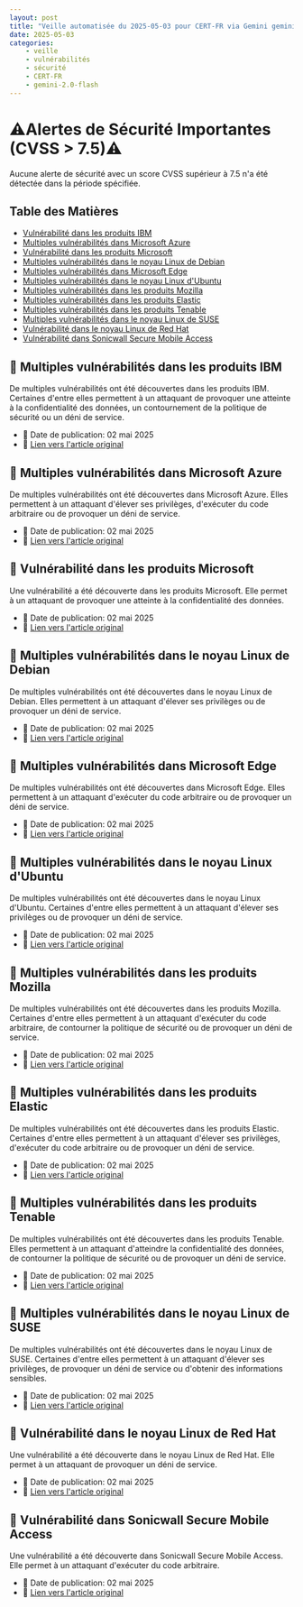 ```yaml
---
layout: post
title: "Veille automatisée du 2025-05-03 pour CERT-FR via Gemini gemini-2.0-flash"
date: 2025-05-03
categories:
    - veille
    - vulnérabilités
    - sécurité
    - CERT-FR
    - gemini-2.0-flash
---
```

# ⚠️Alertes de Sécurité Importantes (CVSS > 7.5)⚠️
Aucune alerte de sécurité avec un score CVSS supérieur à 7.5 n'a été détectée dans la période spécifiée.

## Table des Matières

* [Vulnérabilité dans les produits IBM](#multiples-vulnerabilites-dans-les-produits-ibm)
* [Multiples vulnérabilités dans Microsoft Azure](#multiples-vulnerabilites-dans-microsoft-azure)
* [Vulnérabilité dans les produits Microsoft](#vulnerabilite-dans-les-produits-microsoft)
* [Multiples vulnérabilités dans le noyau Linux de Debian](#multiples-vulnerabilites-dans-le-noyau-linux-de-debian)
* [Multiples vulnérabilités dans Microsoft Edge](#multiples-vulnerabilites-dans-microsoft-edge)
* [Multiples vulnérabilités dans le noyau Linux d'Ubuntu](#multiples-vulnerabilites-dans-le-noyau-linux-dubuntu)
* [Multiples vulnérabilités dans les produits Mozilla](#multiples-vulnerabilites-dans-les-produits-mozilla)
* [Multiples vulnérabilités dans les produits Elastic](#multiples-vulnerabilites-dans-les-produits-elastic)
* [Multiples vulnérabilités dans les produits Tenable](#multiples-vulnerabilites-dans-les-produits-tenable)
* [Multiples vulnérabilités dans le noyau Linux de SUSE](#multiples-vulnerabilites-dans-le-noyau-linux-de-suse)
* [Vulnérabilité dans le noyau Linux de Red Hat](#vulnerabilite-dans-le-noyau-linux-de-red-hat)
* [Vulnérabilité dans Sonicwall Secure Mobile Access](#vulnerabilite-dans-sonicwall-secure-mobile-access)

## 🚨 Multiples vulnérabilités dans les produits IBM <a name="multiples-vulnerabilites-dans-les-produits-ibm"></a>
De multiples vulnérabilités ont été découvertes dans les produits IBM. Certaines d'entre elles permettent à un attaquant de provoquer une atteinte à la confidentialité des données, un contournement de la politique de sécurité ou un déni de service.
* 📅 Date de publication: 02 mai 2025
* 🔗 [Lien vers l'article original](https://www.cert.ssi.gouv.fr/avis/CERTFR-2025-AVI-0370/)

## 🚨 Multiples vulnérabilités dans Microsoft Azure <a name="multiples-vulnerabilites-dans-microsoft-azure"></a>
De multiples vulnérabilités ont été découvertes dans Microsoft Azure. Elles permettent à un attaquant d'élever ses privilèges, d'exécuter du code arbitraire ou de provoquer un déni de service.
* 📅 Date de publication: 02 mai 2025
* 🔗 [Lien vers l'article original](https://www.cert.ssi.gouv.fr/avis/CERTFR-2025-AVI-0364/)

## 🚨 Vulnérabilité dans les produits Microsoft <a name="vulnerabilite-dans-les-produits-microsoft"></a>
Une vulnérabilité a été découverte dans les produits Microsoft. Elle permet à un attaquant de provoquer une atteinte à la confidentialité des données.
* 📅 Date de publication: 02 mai 2025
* 🔗 [Lien vers l'article original](https://www.cert.ssi.gouv.fr/avis/CERTFR-2025-AVI-0365/)

## 🚨 Multiples vulnérabilités dans le noyau Linux de Debian <a name="multiples-vulnerabilites-dans-le-noyau-linux-de-debian"></a>
De multiples vulnérabilités ont été découvertes dans le noyau Linux de Debian. Elles permettent à un attaquant d'élever ses privilèges ou de provoquer un déni de service.
* 📅 Date de publication: 02 mai 2025
* 🔗 [Lien vers l'article original](https://www.cert.ssi.gouv.fr/avis/CERTFR-2025-AVI-0368/)

## 🚨 Multiples vulnérabilités dans Microsoft Edge <a name="multiples-vulnerabilites-dans-microsoft-edge"></a>
De multiples vulnérabilités ont été découvertes dans Microsoft Edge. Elles permettent à un attaquant d'exécuter du code arbitraire ou de provoquer un déni de service.
* 📅 Date de publication: 02 mai 2025
* 🔗 [Lien vers l'article original](https://www.cert.ssi.gouv.fr/avis/CERTFR-2025-AVI-0363/)

## 🚨 Multiples vulnérabilités dans le noyau Linux d'Ubuntu <a name="multiples-vulnerabilites-dans-le-noyau-linux-dubuntu"></a>
De multiples vulnérabilités ont été découvertes dans le noyau Linux d'Ubuntu. Certaines d'entre elles permettent à un attaquant d'élever ses privilèges ou de provoquer un déni de service.
* 📅 Date de publication: 02 mai 2025
* 🔗 [Lien vers l'article original](https://www.cert.ssi.gouv.fr/avis/CERTFR-2025-AVI-0366/)

## 🚨 Multiples vulnérabilités dans les produits Mozilla <a name="multiples-vulnerabilites-dans-les-produits-mozilla"></a>
De multiples vulnérabilités ont été découvertes dans les produits Mozilla. Certaines d'entre elles permettent à un attaquant d'exécuter du code arbitraire, de contourner la politique de sécurité ou de provoquer un déni de service.
* 📅 Date de publication: 02 mai 2025
* 🔗 [Lien vers l'article original](https://www.cert.ssi.gouv.fr/avis/CERTFR-2025-AVI-0361/)

## 🚨 Multiples vulnérabilités dans les produits Elastic <a name="multiples-vulnerabilites-dans-les-produits-elastic"></a>
De multiples vulnérabilités ont été découvertes dans les produits Elastic. Certaines d'entre elles permettent à un attaquant d'élever ses privilèges, d'exécuter du code arbitraire ou de provoquer un déni de service.
* 📅 Date de publication: 02 mai 2025
* 🔗 [Lien vers l'article original](https://www.cert.ssi.gouv.fr/avis/CERTFR-2025-AVI-0359/)

## 🚨 Multiples vulnérabilités dans les produits Tenable <a name="multiples-vulnerabilites-dans-les-produits-tenable"></a>
De multiples vulnérabilités ont été découvertes dans les produits Tenable. Elles permettent à un attaquant d'atteindre la confidentialité des données, de contourner la politique de sécurité ou de provoquer un déni de service.
* 📅 Date de publication: 02 mai 2025
* 🔗 [Lien vers l'article original](https://www.cert.ssi.gouv.fr/avis/CERTFR-2025-AVI-0360/)

## 🚨 Multiples vulnérabilités dans le noyau Linux de SUSE <a name="multiples-vulnerabilites-dans-le-noyau-linux-de-suse"></a>
De multiples vulnérabilités ont été découvertes dans le noyau Linux de SUSE. Certaines d'entre elles permettent à un attaquant d'élever ses privilèges, de provoquer un déni de service ou d'obtenir des informations sensibles.
* 📅 Date de publication: 02 mai 2025
* 🔗 [Lien vers l'article original](https://www.cert.ssi.gouv.fr/avis/CERTFR-2025-AVI-0369/)

## 🚨 Vulnérabilité dans le noyau Linux de Red Hat <a name="vulnerabilite-dans-le-noyau-linux-de-red-hat"></a>
Une vulnérabilité a été découverte dans le noyau Linux de Red Hat. Elle permet à un attaquant de provoquer un déni de service.
* 📅 Date de publication: 02 mai 2025
* 🔗 [Lien vers l'article original](https://www.cert.ssi.gouv.fr/avis/CERTFR-2025-AVI-0367/)

## 🚨 Vulnérabilité dans Sonicwall Secure Mobile Access <a name="vulnerabilite-dans-sonicwall-secure-mobile-access"></a>
Une vulnérabilité a été découverte dans Sonicwall Secure Mobile Access. Elle permet à un attaquant d'exécuter du code arbitraire.
* 📅 Date de publication: 02 mai 2025
* 🔗 [Lien vers l'article original](https://www.cert.ssi.gouv.fr/avis/CERTFR-2025-AVI-0362/)

